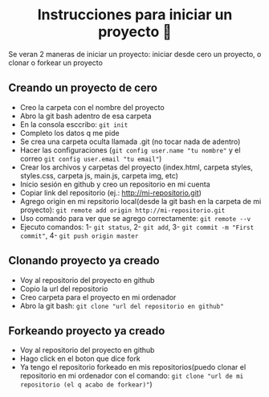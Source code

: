 <h1 align="center">Instrucciones para iniciar un proyecto 👋</h1>
<p> 
  Se veran 2 maneras de iniciar un proyecto: iniciar desde cero un proyecto, o clonar o forkear un proyecto
</p>

## Creando un proyecto de cero

- Creo la carpeta con el nombre del proyecto
- Abro la git bash adentro de esa carpeta
- En la consola esccribo: `git init`
- Completo los datos q me pide
- Se crea una carpeta oculta llamada .git (no tocar nada de adentro)
- Hacer las configuraciones (`git config user.name "tu nombre"` y el correo `git config user.email "tu email"`)
- Crear los archivos y carpetas del proyecto (index.html, carpeta styles, styles.css, carpeta js, main.js, carpeta img, etc)
- Inicio sesión en github y creo un repositorio en mi cuenta
- Copiar link del repositorio (ej.: http://mi-repositorio.git)
- Agrego origin en mi repsitorio local(desde la git bash en la carpeta de mi proyecto): `git remote add origin http://mi-repositorio.git`
- Uso comando para ver que se agrego correctamente: `git remote --v`
- Ejecuto comandos: 1- `git status`,
  2- `git add`,
  3- `git commit -m "First commit"`,
  4- `git push origin master`

## Clonando proyecto ya creado

- Voy al repositorio del proyecto en github
- Copio la url del repositorio
- Creo carpeta para el proyecto en mi ordenador
- Abro la git bash: `git clone "url del repositorio en github"`

## Forkeando proyecto ya creado

- Voy al repositorio del proyecto en github
- Hago click en el boton que dice fork
- Ya tengo el repositorio forkeado en mis repositorios(puedo clonar el repositorio en mi ordenador con el comando: `git clone "url de mi repositorio (el q acabo de forkear)"`)
